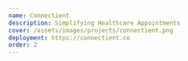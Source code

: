 ```yaml
---
name: Connectient
description: Simplifying Healthcare Appointments
cover: /assets/images/projects/connectient.png
deployment: https://connectient.co
order: 2
---
```

